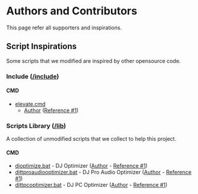 # Authors and Contributors

This page refer all supporters and inspirations.

## Script Inspirations

Some scripts that we modified are inspired by other opensource code.

### Include ([/include](https://github.com/EnthDev/edevshelltool/tree/master/include))

#### CMD
* [elevate.cmd](https://github.com/EnthDev/edevshelltool/blob/master/include/cmd/elevate.cmd)
  * [Author](http://stackoverflow.com/users/1016343/matt) ([Reference #1](http://stackoverflow.com/a/12264592))

### Scripts Library ([/lib](https://github.com/EnthDev/edevshelltool/tree/master/lib))

A collection of unmodified scripts that we collect to help this project.

#### CMD
* [djoptimize.bat](https://github.com/EnthDev/edevshelltool/blob/master/lib/cmd/djoptimize.bat) - DJ Optimizer ([Author](https://github.com/seankmchenry) - [Reference #1](https://github.com/seankmchenry/dj-optimize/blob/master/dj-optimize.bat))
* [djttproaudiooptimizer.bat](https://github.com/EnthDev/edevshelltool/blob/master/lib/cmd/djttproaudiooptimizer.bat) - DJ Pro Audio Optimizer ([Author](https://github.com/seankmchenry) - [Reference #1](https://github.com/seankmchenry/dj-optimize/blob/master/dj-optimize-win7.bat))
* [djttpcoptimizer.bat](https://github.com/EnthDev/edevshelltool/blob/master/lib/cmd/djttpcoptimizer.bat) - DJ PC Optimizer ([Author](http://forum.djtechtools.com/member.php?u=28939) - [Reference #1](http://forum.djtechtools.com/showthread.php?t=31864&page=2&p=318516&viewfull=1#post318516))